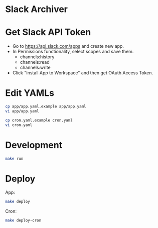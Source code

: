 Slack Archiver
==============

# Get Slack API Token
* Go to https://api.slack.com/apps and create new app.
* In Permissions functionality, select scopes and save them.
  * channels:history
  * channels:read
  * channels:write
* Click "Install App to Workspace" and then get OAuth Access Token.

# Edit YAMLs
```bash
cp app/app.yaml.example app/app.yaml
vi app/app.yaml
```

```bash
cp cron.yaml.example cron.yaml
vi cron.yaml
```

# Development
```bash
make run
```

# Deploy

App:

```bash
make deploy
```

Cron:

```bash
make deploy-cron
```
